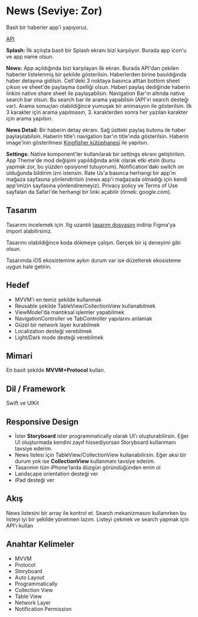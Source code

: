 # News (Seviye: Zor)
Basit bir haberler app'i yapıyoruz. 

[API](https://newsapi.org/s/google-news-api)

**Splash:** İlk açılışta basit bir Splash ekranı bizi karşılıyor. Burada app icon'u ve app name olsun. 

**News:** App açıldığında bizi karşılayan ilk ekran. Burada API'dan çekilen haberler listelenmiş bir şekilde gösterilsin. Haberlerden birine basıldığında haber detayına gidilsin. Cell'deki 3 noktaya basınca alttan bottom sheet çıksın ve sheet'de paylaşma özelliği olsun. Haberi paylaş dediğinde haberin linkini native share sheet ile paylaşabilsin.
Navigation Bar'ın altında native search bar olsun. Bu search bar ile arama yapabilsin (API'ın search desteği var). Arama sonuçları olabildiğince yumuşak bir animasyon ile gösterilsin. İlk 3 karakter için arama yapılmasın, 3. karakterden sonra her yazılan karakter için arama yapılsın.

**News Detail:** Bir haberin detay ekranı. Sağ üstteki paylaş butonu ile haber paylaşılabilsin. Haberin title'ı navigation bar'ın title'ında gösterilsin. Haberin image'inin gösterilmesi [Kingfisher kütüphanesi](https://github.com/onevcat/Kingfisher) ile yapılsın.

**Settings:** Native komponent'ler kullanılarak bir settings ekranı geliştirilsin. App Theme'de mod değişimi yapıldığında anlık olarak etki etsin (bunu yapmak zor, bu yüzden opsiyonel tutuyorum). Notification'daki switch on olduğunda bildirim izni istensin. Rate Us'a basınca herhangi bir app'in mağaza sayfasına yönlendirilsin (news app'i mağazada olmadığı için kendi app'imizin sayfasına yönlendiremeyiz). Privacy policy ve Terms of Use sayfaları da Safari'de herhangi bir linki açabilir (örnek: google.com).

## Tasarım
Tasarımı incelemek için .fig uzantılı [tasarım dosyasını](https://github.com/icommunitycomtr/reminder/blob/main/iCommunity-News.fig) indirip Figma'ya import alabilirsiniz.

Tasarımı olabildiğince koda dökmeye çalışın. Gerçek bir iş deneyimi gibi olsun.

Tasarımda iOS ekosistemine aykırı durum var ise düzelterek ekosisteme uygun hale getirin.

## Hedef
- MVVM'i en temiz şekilde kullanmak
- Reusable şekilde TableView/CollectionView kullanabilmek
- ViewModel'da mantıksal işlemler yapabilmek
- NavigationController ve TabController yapılarını anlamak
- Güzel bir network layer kurabilmek
- Localization desteği verebilmek
- Light/Dark mode desteği verebilmek

## Mimari
En basit şekilde **MVVM+Protocol** kullan.

## Dil / Framework
Swift ve UIKit

## Responsive Design
- İster **Storyboard** ister programmatically olarak UI'ı oluşturabilirsin. Eğer UI oluşturmada kendini zayıf hissediyorsan Storyboard kullanmanı tavsiye ederim.
- News listesi için TableView/CollectionView kullanabilirsin. Eğer aksi bir durum yok ise **CollectionView** kullanmanı tavsiye ederim.
- Tasarımın tüm iPhone'larda düzgün göründüğünden emin ol
- Landscape orientation desteği ver
- iPad desteği ver

## Akış
News listesini bir array ile kontrol et. Search mekanizmasını kullanırken bu listeyi iyi bir şekilde yönetmen lazım. Listeyi çekmek ve search yapmak için API'ı kullan

## Anahtar Kelimeler
- MVVM
- Protocol
- Storyboard
- Auto Layout
- Programmatically
- Collection View
- Table View
- Network Layer
- Notification Permission
